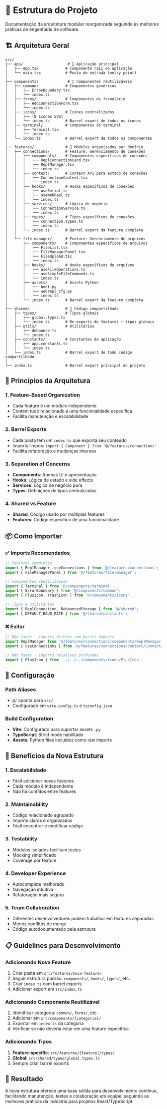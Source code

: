 # 📁 Estrutura do Projeto

Documentação da arquitetura modular reorganizada seguindo as melhores práticas de engenharia de software.

## 🏗️ Arquitetura Geral

```
src/
├── app/                    # 🚀 Aplicação principal
│   ├── App.tsx            # Componente raiz da aplicação
│   └── main.tsx           # Ponto de entrada (entry point)
│
├── components/             # 🧩 Componentes reutilizáveis
│   ├── common/            # Componentes genéricos
│   │   ├── ErrorBoundary.tsx
│   │   └── index.ts
│   ├── forms/             # Componentes de formulário
│   │   ├── AddConnectionForm.tsx
│   │   └── index.ts
│   ├── icons/             # Ícones centralizados
│   │   ├── [8 ícones SVG]
│   │   └── index.ts       # Barrel export de todos os ícones
│   ├── terminal/          # Componentes do terminal
│   │   ├── Terminal.tsx
│   │   └── index.ts
│   └── index.ts           # Barrel export de todos os componentes
│
├── features/              # 🎯 Módulos organizados por domínio
│   ├── connections/       # Feature: Gerenciamento de conexões
│   │   ├── components/    # Componentes específicos de conexões
│   │   │   ├── ReplConnectionCard.tsx
│   │   │   ├── ReplManager.tsx
│   │   │   └── index.ts
│   │   ├── context/       # Context API para estado de conexões
│   │   │   ├── ConnectionContext.tsx
│   │   │   └── index.ts
│   │   ├── hooks/         # Hooks específicos de conexões
│   │   │   ├── useSerial.ts
│   │   │   ├── useWebRepl.ts
│   │   │   └── index.ts
│   │   ├── services/      # Lógica de negócio
│   │   │   ├── ConnectionService.ts
│   │   │   └── index.ts
│   │   ├── types/         # Tipos específicos de conexões
│   │   │   ├── connection.types.ts
│   │   │   └── index.ts
│   │   └── index.ts       # Barrel export da feature completa
│   │
│   └── file-manager/      # Feature: Gerenciamento de arquivos
│       ├── components/    # Componentes específicos de arquivos
│       │   ├── FileList.tsx
│       │   ├── FileManagerPanel.tsx
│       │   ├── FileUpload.tsx
│       │   └── index.ts
│       ├── hooks/         # Hooks específicos de arquivos
│       │   ├── useFileOperations.ts
│       │   ├── useSimpleFileCommands.ts
│       │   └── index.ts
│       ├── assets/        # Assets Python
│       │   ├── boot.py
│       │   ├── webrepl_cfg.py
│       │   └── index.ts
│       └── index.ts       # Barrel export da feature completa
│
├── shared/                # 🔄 Código compartilhado
│   ├── types/             # Tipos globais
│   │   ├── global.types.ts
│   │   └── index.ts       # Re-exports de features + tipos globais
│   ├── utils/             # Utilitários
│   │   ├── debounce.ts
│   │   └── index.ts
│   ├── constants/         # Constantes da aplicação
│   │   ├── app.constants.ts
│   │   └── index.ts
│   └── index.ts           # Barrel export de todo código compartilhado
│
└── index.ts               # Barrel export principal do projeto
```

## 🎯 Princípios da Arquitetura

### 1. **Feature-Based Organization**
- Cada feature é um módulo independente
- Contém tudo relacionado a uma funcionalidade específica
- Facilita manutenção e escalabilidade

### 2. **Barrel Exports**
- Cada pasta tem um `index.ts` que exporta seu conteúdo
- Imports limpos: `import { Component } from '@/features/connections'`
- Facilita refatoração e mudanças internas

### 3. **Separation of Concerns**
- **Components**: Apenas UI e apresentação
- **Hooks**: Lógica de estado e side effects
- **Services**: Lógica de negócio pura
- **Types**: Definições de tipos centralizadas

### 4. **Shared vs Feature**
- **Shared**: Código usado por múltiplas features
- **Features**: Código específico de uma funcionalidade

## 📦 Como Importar

### ✅ Imports Recomendados

```typescript
// Features completas
import { ReplManager, useConnections } from '@/features/connections';
import { FileManagerPanel } from '@/features/file-manager';

// Componentes reutilizáveis
import { Terminal } from '@/components/terminal';
import { ErrorBoundary } from '@/components/common';
import { PlusIcon, TrashIcon } from '@/components/icons';

// Tipos e utilitários
import { ReplConnection, DebouncedStorage } from '@/shared';
import { DEFAULT_BAUD_RATE } from '@/shared/constants';
```

### ❌ Evitar

```typescript
// Não fazer - imports diretos sem barrel exports
import ReplManager from '@/features/connections/components/ReplManager';
import { useConnections } from '@/features/connections/context/ConnectionContext';

// Não fazer - imports relativos profundos
import { PlusIcon } from '../../../components/icons/PlusIcon';
```

## 🔧 Configuração

### Path Aliases
- `@/` aponta para `src/`
- Configurado em `vite.config.ts` e `tsconfig.json`

### Build Configuration
- **Vite**: Configurado para suportar assets `.py`
- **TypeScript**: Strict mode habilitado
- **Assets**: Python files incluídos como raw imports

## 🚀 Benefícios da Nova Estrutura

### 1. **Escalabilidade**
- Fácil adicionar novas features
- Cada módulo é independente
- Não há conflitos entre features

### 2. **Maintainability**
- Código relacionado agrupado
- Imports claros e organizados
- Fácil encontrar e modificar código

### 3. **Testability**
- Módulos isolados facilitam testes
- Mocking simplificado
- Coverage por feature

### 4. **Developer Experience**
- Autocomplete melhorado
- Navegação intuitiva
- Refatoração mais segura

### 5. **Team Collaboration**
- Diferentes desenvolvedores podem trabalhar em features separadas
- Menos conflitos de merge
- Código autodocumentado pela estrutura

## 📋 Guidelines para Desenvolvimento

### Adicionando Nova Feature
1. Criar pasta em `src/features/nova-feature/`
2. Seguir estrutura padrão: `components/`, `hooks/`, `types/`, etc.
3. Criar `index.ts` com barrel exports
4. Adicionar export em `src/index.ts`

### Adicionando Componente Reutilizável
1. Identificar categoria: `common/`, `forms/`, etc.
2. Adicionar em `src/components/[categoria]/`
3. Exportar em `index.ts` da categoria
4. Verificar se não deveria estar em uma feature específica

### Adicionando Tipos
1. **Feature-specific**: `src/features/[feature]/types/`
2. **Global**: `src/shared/types/global.types.ts`
3. Sempre criar barrel exports

## 🎉 Resultado

A nova estrutura oferece uma base sólida para desenvolvimento contínuo, facilitando manutenção, testes e colaboração em equipe, seguindo as melhores práticas da indústria para projetos React/TypeScript.